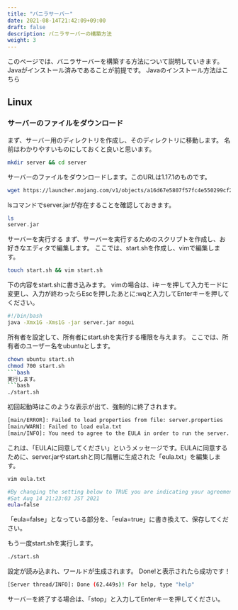 ```yaml
---
title: "バニラサーバー"
date: 2021-08-14T21:42:09+09:00
draft: false
description: バニラサーバーの構築方法
weight: 3
---
```


このページでは、バニラサーバーを構築する方法について説明していきます。
Javaがインストール済みであることが前提です。 Javaのインストール方法はこちら

## Linux
### サーバーのファイルをダウンロード
まず、サーバー用のディレクトリを作成し、そのディレクトリに移動します。 
名前はわかりやすいものにしておくと良いと思います。

```bash
mkdir server && cd server
```
サーバーのファイルをダウンロードします。このURLは1.17.1のものです。
```bash
wget https://launcher.mojang.com/v1/objects/a16d67e5807f57fc4e550299cf20226194497dc2/server.jar
```
lsコマンドでserver.jarが存在することを確認しておきます。
```bash
ls
server.jar
```
サーバーを実行する
まず、サーバーを実行するためのスクリプトを作成し、お好きなエディタで編集します。 ここでは、start.shを作成し、vimで編集します。
```bash
touch start.sh && vim start.sh
```
下の内容をstart.shに書き込みます。 vimの場合は、iキーを押して入力モードに変更し、入力が終わったらEscを押したあとに:wqと入力してEnterキーを押してください。
```bash
#!/bin/bash
java -Xmx1G -Xms1G -jar server.jar nogui
```
所有者を設定して、所有者にstart.shを実行する権限を与えます。 ここでは、所有者のユーザー名をubuntuとします。
```bash
chown ubuntu start.sh
chmod 700 start.sh
```bash
実行します。
```bash
./start.sh
```
初回起動時はこのような表示が出て、強制的に終了されます。
```bash
[main/ERROR]: Failed to load properties from file: server.properties
[main/WARN]: Failed to load eula.txt
[main/INFO]: You need to agree to the EULA in order to run the server. Go to eula.txt for more info.
```
これは、「EULAに同意してください」というメッセージです。EULAに同意するために、server.jarやstart.shと同じ階層に生成された「eula.txt」を編集します。
```bash
vim eula.txt

#By changing the setting below to TRUE you are indicating your agreement to our EULA (https://account.mojang.com/documents/minecraft_eula).
#Sat Aug 14 21:23:03 JST 2021
eula=false
```
「eula=false」となっている部分を、「eula=true」に書き換えて、保存してください。

もう一度start.shを実行します。
```bash
./start.sh
```
設定が読み込まれ、ワールドが生成されます。
Done!と表示されたら成功です！
```bash
[Server thread/INFO]: Done (62.449s)! For help, type "help"
```
サーバーを終了する場合は、「stop」と入力してEnterキーを押してください。

